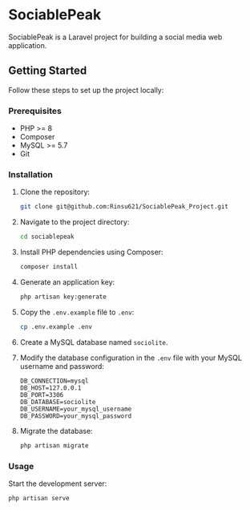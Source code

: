 # SociablePeak

SociablePeak is a Laravel project for building a social media web application.

## Getting Started

Follow these steps to set up the project locally:

### Prerequisites

- PHP >= 8
- Composer
- MySQL >= 5.7
- Git

### Installation

1. Clone the repository:

    ```bash
    git clone git@github.com:Rinsu621/SociablePeak_Project.git
    ```

2. Navigate to the project directory:

    ```bash
    cd sociablepeak
    ```

3. Install PHP dependencies using Composer:

    ```bash
    composer install
    ```

4. Generate an application key:

    ```bash
    php artisan key:generate
    ```

5. Copy the `.env.example` file to `.env`:

    ```bash
    cp .env.example .env
    ```

6. Create a MySQL database named `sociolite`.

7. Modify the database configuration in the `.env` file with your MySQL username and password:

    ```
    DB_CONNECTION=mysql
    DB_HOST=127.0.0.1
    DB_PORT=3306
    DB_DATABASE=sociolite
    DB_USERNAME=your_mysql_username
    DB_PASSWORD=your_mysql_password
    ```

8. Migrate the database:

    ```bash
    php artisan migrate
    ```

### Usage

Start the development server:

```bash
php artisan serve
